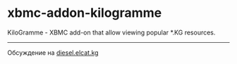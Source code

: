 xbmc-addon-kilogramme
=====================

KiloGramme - XBMC add-on that allow viewing popular *.KG resources.


----

Обсуждение на [diesel.elcat.kg](http://diesel.elcat.kg/index.php?showtopic=43533785)
